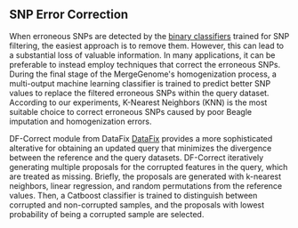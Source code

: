 ## SNP Error Correction

When erroneous SNPs are detected by the [binary classifiers](https://github.com/AI-sandbox/MergeGenome/blob/main/readmes/README_6_ml_source_classifiers_for_snp_filtering.md) trained for SNP filtering, the easiest approach is to remove them. However, this can lead to a substantial loss of valuable information. In many applications, it can be preferable to instead employ techniques that correct the erroneous SNPs. During the final stage of the MergeGenome's homogenization process, a multi-output machine learning classifier is trained to predict better SNP values to replace the filtered erroneous SNPs within the query dataset. According to our experiments, K-Nearest Neighbors (KNN) is the most suitable choice to correct erroneous SNPs caused by poor Beagle imputation and homogenization errors.

DF-Correct module from DataFix [DataFix](https://github.com/AI-sandbox/Datafix) provides a more sophisticated alterative for obtaining an updated query that minimizes the divergence between the reference and the query datasets. DF-Correct iteratively generating multiple proposals for the corrupted features in the query, which are treated as missing. Briefly, the proposals are generated with k-nearest neighbors, linear regression, and random permutations from the reference values. Then, a Catboost classifier is trained to distinguish between corrupted and non-corrupted samples, and the proposals with lowest probability of being a corrupted sample are selected.